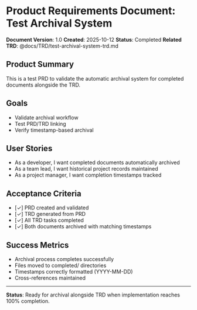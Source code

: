 # Product Requirements Document: Test Archival System

**Document Version**: 1.0
**Created**: 2025-10-12
**Status**: Completed
**Related TRD**: @docs/TRD/test-archival-system-trd.md

## Product Summary

This is a test PRD to validate the automatic archival system for completed documents alongside the TRD.

## Goals

- Validate archival workflow
- Test PRD/TRD linking
- Verify timestamp-based archival

## User Stories

- As a developer, I want completed documents automatically archived
- As a team lead, I want historical project records maintained
- As a project manager, I want completion timestamps tracked

## Acceptance Criteria

- [✓] PRD created and validated
- [✓] TRD generated from PRD
- [✓] All TRD tasks completed
- [✓] Both documents archived with matching timestamps

## Success Metrics

- Archival process completes successfully
- Files moved to completed/ directories
- Timestamps correctly formatted (YYYY-MM-DD)
- Cross-references maintained

---

**Status**: Ready for archival alongside TRD when implementation reaches 100% completion.
